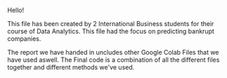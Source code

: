 Hello!

This file has been created by 2 International Business students for their course of Data Analytics.
This file had the focus on predicting bankrupt companies. 

The report we have handed in uncludes other Google Colab Files that we have used aswell. 
The Final code is a combination of all the different files together and different methods we've used.

